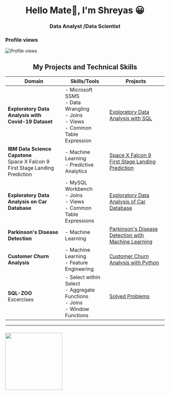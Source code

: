 
  <h1 align="center">Hello Mate🤝, I'm Shreyas 😀</h1>
  <h3 align="center">Data Analyst /Data Scientist</h3>

### Profile views
![Profile views](https://komarev.com/ghpvc/?username=Shreyaschavan10&label=Profile_visits&color=brightgreen&style=plastic)

<h2 align="center"> My Projects and Technical Skills</h2>  

| **Domain**                                                                       | **Skills/Tools**                                                                                              | **Projects**        |
|-------------------                                                               |------------------------                                                                                       |-------------------- |  
| **Exploratory Data Analysis with Covid-19 Dataset**                              | - Microsoft SSMS <br> - Data Wrangling<br>- Joins<br>- Views<br>- Common Table Expression                     |[Exploratory Data Analysis with SQL](https://github.com/Shreyaschavan10/Exploratory-Data-Analysis-with-Covid-19-Dataset)               |
|**IBM Data Science Capstone** <br> Space X Falcon 9 First Stage Landing Prediction|- Machine Learning <br>- Predictive Analytics <br>                                                             |[Space X Falcon 9 First Stage Landing Prediction](https://github.com/Shreyaschavan10/IBM-Data-Science-Captstone-Project)                    |
|**Exploratory Data Analysis on Car Database**                                     |- MySQL Workbench <br>  - Joins <br>- Views <br> - Common Table   Expressions                                    |[Exploratory Data Analysis of Car Database](https://github.com/Shreyaschavan10/Analyze-Data-in-a-Model-Car-Database-with-MySQL-Workbench)
|**Parkinson's Disease Detection**                                                 |- Machine Learning                                                                                             |[Parkinson's Disease Detection with Machine Learning](https://github.com/Shreyaschavan10/Parkinson-s-Disease-Detection-with-Machine-Learning)                    |
|**Customer Churn Analysis**                                                       | - Machine Learning <br> - Feature Engineering                                                                 |[Customer Churn Analysis with Python](https://github.com/Shreyaschavan10/Customer-Churn-Analysis)|
|**SQL-ZOO** <br> Excercises                                                       |- Select within Select <br> - Aggregate Functions<br> - Joins <br> - Window Functions                          |[Solved Problems](https://github.com/Shreyaschavan10/SQL_Zoo)

---



<h3 align="left">
<a href="https://github.com/Shreyaschavan10">
  <img height="180em" src="https://github-readme-stats-eight-theta.vercel.app/api?username=Shreyaschavan10&show_icons=true&theme=dark&include_all_commits=true&count_private=true"/>
  
</a>
</h3>







